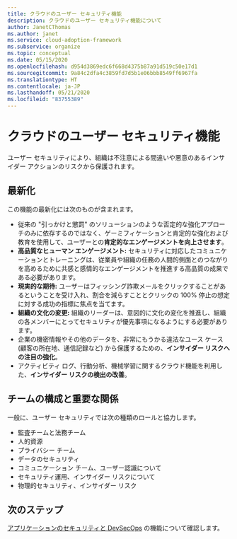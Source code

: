 ```yaml
---
title: クラウドのユーザー セキュリティ機能
description: クラウドのユーザー セキュリティ機能について
author: JanetCThomas
ms.author: janet
ms.service: cloud-adoption-framework
ms.subservice: organize
ms.topic: conceptual
ms.date: 05/15/2020
ms.openlocfilehash: d954d3869edc6f668d4375b87a91d519c50e17d1
ms.sourcegitcommit: 9a84c2dfa4c3859fd7d5b1e06bbb8549ff6967fa
ms.translationtype: HT
ms.contentlocale: ja-JP
ms.lasthandoff: 05/21/2020
ms.locfileid: "83755389"
---
```

# <a name="people-security-functions-in-the-cloud"></a>クラウドのユーザー セキュリティ機能

ユーザー セキュリティにより、組織は不注意による間違いや悪意のあるインサイダー アクションのリスクから保護されます。

## <a name="modernization"></a>最新化

この機能の最新化には次のものが含まれます。

- 従来の "引っかけと懲罰" のソリューションのような否定的な強化アプローチのみに依存するのではなく、ゲーミフィケーションと肯定的な強化および教育を使用して、ユーザーとの**肯定的なエンゲージメントを向上させます**。
- **高品質なヒューマン エンゲージメント:** セキュリティに対応したコミュニケーションとトレーニングは、従業員や組織の任務の人間的側面とのつながりを高めるために共感と感情的なエンゲージメントを推進する高品質の成果である必要があります。
- **現実的な期待:** ユーザーはフィッシング詐欺メールをクリックすることがあるということを受け入れ、割合を減らすこととクリックの 100% 停止の想定に対する成功の指標に焦点を当てます。
- **組織の文化の変更:** 組織のリーダーは、意図的に文化の変化を推進し、組織の各メンバーにとってセキュリティが優先事項になるようにする必要があります。
- 企業の機密情報やその他のデータを、非常にもうかる違法なユース ケース (顧客の所在地、通信記録など) から保護するための、**インサイダー リスクへの注目の強化**。
- アクティビティ ログ、行動分析、機械学習に関するクラウド機能を利用した、**インサイダー リスクの検出の改善**。

## <a name="team-composition-and-key-relationships"></a>チームの構成と重要な関係

一般に、ユーザー セキュリティでは次の種類のロールと協力します。

- 監査チームと法務チーム
- 人的資源
- プライバシー チーム
- データのセキュリティ
- コミュニケーション チーム、ユーザー認識について
- セキュリティ運用、インサイダー リスクについて
- 物理的セキュリティ、インサイダー リスク

<!-- cSpell:ignore apsec -->

## <a name="next-steps"></a>次のステップ

[アプリケーションのセキュリティと DevSecOps](./cloud-security-apsec-devsecops.md) の機能について確認します。

